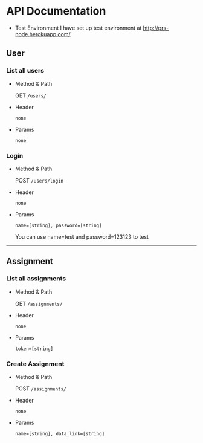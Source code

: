 # API Documentation

* Test Environment
I have set up test environment at http://prs-node.herokuapp.com/

## User
### List all users
* Method & Path

  GET `/users/`

* Header

  `none`

* Params

  `none`

### Login

* Method & Path

  POST `/users/login`

* Header

  `none`

* Params

  `name=[string], password=[string]`

  You can use name=test and password=123123 to test

----
## Assignment
### List all assignments
* Method & Path

  GET `/assignments/`

* Header

  `none`

* Params

  `token=[string]`

### Create Assignment
* Method & Path

  POST `/assignments/`

* Header

  `none`

* Params

  `name=[string], data_link=[string]`
